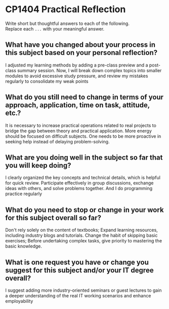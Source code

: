 # CP1404 Practical Reflection

Write short but thoughtful answers to each of the following.  
Replace each `...` with your meaningful answer.

## What have you changed about your process in this subject based on your personal reflection?
I adjusted my learning methods by adding a pre-class preview and a post-class summary session. Now, I will break down complex topics into smaller modules to avoid excessive study pressure, and review my mistakes regularly to consolidate my weak points


## What do you still need to change in terms of your approach, application, time on task, attitude, etc.?
It is necessary to increase practical operations related to real projects to bridge the gap between theory and practical application. More energy should be focused on difficult subjects. One needs to be more proactive in seeking help instead of delaying problem-solving.


## What are you doing well in the subject so far that you will keep doing?
I clearly organized the key concepts and technical details, which is helpful for quick review. Participate effectively in group discussions, exchange ideas with others, and solve problems together. And I do programming practice regularly

## What do you need to stop or change in your work for this subject overall so far?
Don't rely solely on the content of textbooks; Expand learning resources, including industry blogs and tutorials. Change the habit of skipping basic exercises; Before undertaking complex tasks, give priority to mastering the basic knowledge. 


## What is one request you have or change you suggest for this subject and/or your IT degree overall?
I suggest adding more industry-oriented seminars or guest lectures to gain a deeper understanding of the real IT working scenarios and enhance employability
